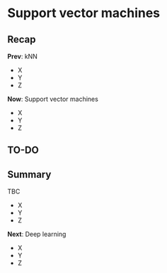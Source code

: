 

<style type="text/css">
.small_r_all pre{
  font-size: 16px;
  line-height: 18px;
}
.small_r_output pre:not(.prettyprint){
  font-size: 16px;
  line-height: 18px;
}
.verysmall_r_output pre:not(.prettyprint){
  font-size: 12px;
  line-height: 14px;
}
</style>



# Support vector machines

## Recap

**Prev**: kNN

- X
- Y
- Z

**Now**: Support vector machines

- X
- Y
- Z



## TO-DO


## Summary

TBC

- X
- Y
- Z

**Next**: Deep learning

- X
- Y
- Z



